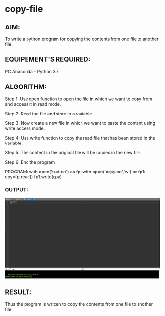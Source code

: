 # copy-file
## AIM:
To write a python program for copying the contents from one file to another file.
## EQUIPEMENT'S REQUIRED: 
PC
Anaconda - Python 3.7
## ALGORITHM: 
Step 1:
Use open function to open the file in which we want to copy from and access it in read mode.

Step 2:
Read the file and store in a variable.

Step 3:
Now create a new file in which we want to paste the content using write access mode.

Step 4:
Use write function to copy the read file that has been stored in the variable.

Step 5:
The content in the original file will be copied in the new file.

Step 6:
End the program.

PROGRAM:
with open('text.txt') as fp:
    with open('copy.txt','w') as fp1:
        cpy=fp.read()
        fp1.write(cpy)
### OUTPUT:

![image](img1.png)

## RESULT:
Thus the program is written to copy the contents from one file to another file.
